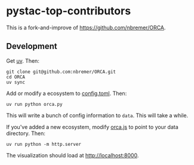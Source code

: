 # pystac-top-contributors

This is a fork-and-improve of <https://github.com/nbremer/ORCA>.

## Development

Get [uv](https://docs.astral.sh/uv/getting-started/installation/).
Then:

```shell
git clone git@github.com:nbremer/ORCA.git
cd ORCA
uv sync
```

Add or modify a ecosystem to [config.toml](./config.toml).
Then:

```shell
uv run python orca.py
```

This will write a bunch of config information to `data`.
This will take a while.

If you've added a new ecosystem, modify [orca.js](./orca.js) to point to your data directory.
Then:

```shell
uv run python -m http.server
```

The visualization should load at <http://localhost:8000>.

